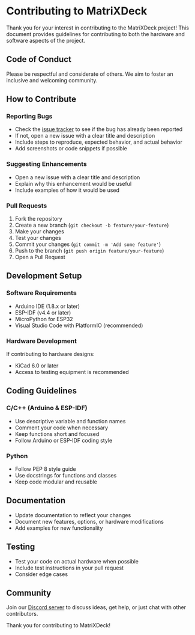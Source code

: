# Contributing to MatriXDeck

Thank you for your interest in contributing to the MatriXDeck project! This document provides guidelines for contributing to both the hardware and software aspects of the project.

## Code of Conduct

Please be respectful and considerate of others. We aim to foster an inclusive and welcoming community.

## How to Contribute

### Reporting Bugs

- Check the [issue tracker](https://github.com/username/MatriXDeck/issues) to see if the bug has already been reported
- If not, open a new issue with a clear title and description
- Include steps to reproduce, expected behavior, and actual behavior
- Add screenshots or code snippets if possible

### Suggesting Enhancements

- Open a new issue with a clear title and description
- Explain why this enhancement would be useful
- Include examples of how it would be used

### Pull Requests

1. Fork the repository
2. Create a new branch (`git checkout -b feature/your-feature`)
3. Make your changes
4. Test your changes
5. Commit your changes (`git commit -m 'Add some feature'`)
6. Push to the branch (`git push origin feature/your-feature`)
7. Open a Pull Request

## Development Setup

### Software Requirements

- Arduino IDE (1.8.x or later)
- ESP-IDF (v4.4 or later)
- MicroPython for ESP32
- Visual Studio Code with PlatformIO (recommended)

### Hardware Development

If contributing to hardware designs:
- KiCad 6.0 or later
- Access to testing equipment is recommended

## Coding Guidelines

### C/C++ (Arduino & ESP-IDF)

- Use descriptive variable and function names
- Comment your code when necessary
- Keep functions short and focused
- Follow Arduino or ESP-IDF coding style

### Python

- Follow PEP 8 style guide
- Use docstrings for functions and classes
- Keep code modular and reusable

## Documentation

- Update documentation to reflect your changes
- Document new features, options, or hardware modifications
- Add examples for new functionality

## Testing

- Test your code on actual hardware when possible
- Include test instructions in your pull request
- Consider edge cases

## Community

Join our [Discord server](https://discord.gg/matrixdeck) to discuss ideas, get help, or just chat with other contributors.

Thank you for contributing to MatriXDeck! 
